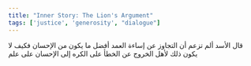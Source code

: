 ```yaml
---
title: "Inner Story: The Lion's Argument"
tags: ['justice', 'generosity', "dialogue"]
---
```


 قال الأسد ألم تزعم أن التجاوز عن إساءة العمد أفضل ما يكون من الإحسان فكيف لا يكون ذلك لأهل الخروج عن الخطأ على الكره إلى الإحسان على علم

